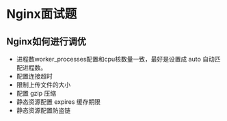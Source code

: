 # Nginx面试题

## Nginx如何进行调优

- 进程数worker_processes配置和cpu核数量一致，最好是设置成 auto 自动匹配进程数。
- 配置连接超时
- 限制上传文件的大小
- 配置 gzip 压缩
- 静态资源配置 expires 缓存期限
- 静态资源配置防盗链